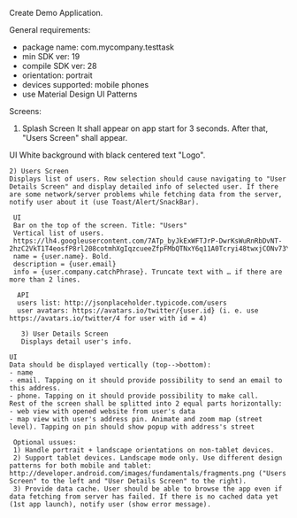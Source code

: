 Create Demo Application.
 
 General requirements:
 - package name: com.mycompany.testtask
 - min SDK ver: 19
 - compile SDK ver: 28
 - orientation: portrait
 - devices supported: mobile phones
 - use Material Design UI Patterns
  
  Screens:
  1) Splash Screen
  It shall appear on app start for 3 seconds. After that, "Users Screen" shall appear.
   
   UI
   White background with black centered text "Logo".
    

    2) Users Screen
    Displays list of users. Row selection should cause navigating to "User Details Screen" and display detailed info of selected user. If there are some network/server problems while fetching data from the server, notify user about it (use Toast/Alert/SnackBar).
     
     UI
     Bar on the top of the screen. Title: "Users"
     Vertical list of users.
     https://lh4.googleusercontent.com/7ATp_byJkExWFTJrP-DwrKsWuRnRbDvNT-2hzC2VkT1T4eosfP8rl208cotmhXgIqzcueeZfpFMbQTNxY6q11A0Tcryi48twxjCONv73Ym6aesPP4L6WLgdDa2_cGFj4QElhbfOq
     name = {user.name}. Bold.
     description = {user.email}
     info = {user.company.catchPhrase}. Truncate text with … if there are more than 2 lines.
      
      API
      users list: http://jsonplaceholder.typicode.com/users
      user avatars: https://avatars.io/twitter/{user.id} (i. e. use https://avatars.io/twitter/4 for user with id = 4)
       
       3) User Details Screen
       Displays detail user's info.
        
	UI
	Data should be displayed vertically (top-->bottom):
	- name
	- email. Tapping on it should provide possibility to send an email to this address.
	- phone. Tapping on it should provide possibility to make call.
	Rest of the screen shall be splitted into 2 equal parts horizontally:
	- web view with opened website from user's data
	- map view with user's address pin. Animate and zoom map (street level). Tapping on pin should show popup with address's street
	 
	 Optional ussues:
	 1) Handle portrait + landscape orientations on non-tablet devices.
	 2) Support tablet devices. Landscape mode only. Use different design patterns for both mobile and tablet: http://developer.android.com/images/fundamentals/fragments.png ("Users Screen" to the left and "User Details Screen" to the right).
	 3) Provide data cache. User should be able to browse the app even if data fetching from server has failed. If there is no cached data yet (1st app launch), notify user (show error message).
